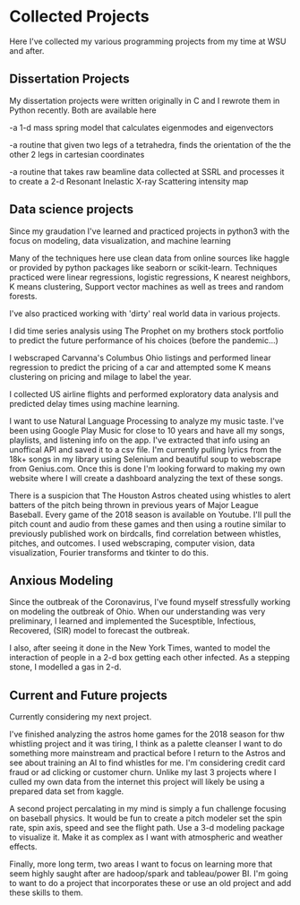 # Collected Projects

Here I've collected my various programming projects from my time at WSU and after. 

## Dissertation Projects

My dissertation projects were written originally in C and I rewrote them in Python recently. Both are available here

-a 1-d mass spring model that calculates eigenmodes and eigenvectors

-a routine that given two legs of a tetrahedra, finds the orientation of the the other 2 legs in cartesian coordinates

-a routine that takes raw beamline data collected at SSRL and processes it to create a 2-d Resonant Inelastic X-ray Scattering intensity map

## Data science projects

Since my graudation I've learned and practiced projects in python3 with the focus on modeling, data visualization, and machine learning

Many of the techniques here use clean data from online sources like haggle or provided by python packages like seaborn or scikit-learn.
Techniques practiced were linear regressions, logistic regressions, K nearest neighbors, K means clustering, Support vector machines as well as trees and random forests.

I've also practiced working with 'dirty' real world data in various projects.

I did time series analysis using The Prophet on my brothers stock portfolio to predict the future performance of his choices (before the pandemic...)

I webscraped Carvanna's Columbus Ohio listings and performed linear regression to predict the pricing of a car and attempted some K means clustering on pricing and milage to label the year.

I collected US airline flights and performed exploratory data analysis and predicted delay times using machine learning.

I want to use Natural Language Processing to analyze my music taste. I've been using Google Play Music for close to 10 years and have all my songs, playlists, and listening info on the app. I've extracted that info using an unoffical API and saved it to a csv file. I'm currently pulling lyrics from the 18k+ songs in my library using Selenium and beautiful soup to webscrape from Genius.com. Once this is done I'm looking forward to making my own website where I will create a dashboard analyzing the text of these songs.

There is a suspicion that The Houston Astros cheated using whistles to alert batters of the pitch being thrown in previous years of Major League Baseball. Every game of the 2018 season is available on Youtube. I'll pull the pitch count and audio from these games and then using a routine similar to previously published work on birdcalls, find correlation between whistles, pitches, and outcomes. I used webscraping, computer vision, data visualization, Fourier transforms and tkinter to do this. 

## Anxious Modeling

Since the outbreak of the Coronavirus, I've found myself stressfully working on modeling the outbreak of Ohio. When our understanding was very preliminary, I learned and implemented the Sucesptible, Infectious, Recovered, (SIR) model to forecast the outbreak. 

I also, after seeing it done in the New York Times, wanted to model the interaction of people in a 2-d box getting each other infected. As a stepping stone, I modelled a gas in 2-d.

## Current and Future projects

Currently considering my next project. 

I've finished analyzing the astros home games for the 2018 season for thw whistling project and it was tiring, I think as a palette cleanser I want to do something more mainstream and practical before I return to the Astros and see about training an AI to find whistles for me. I'm considering credit card fraud or ad clicking or customer churn. Unlike my last 3 projects where I culled my own data from the internet this project will likely be using a prepared data set from kaggle.

A second project percalating in my mind is simply a fun challenge focusing on baseball physics. It would be fun to create a pitch modeler set the spin rate, spin axis, speed and see the flight path. Use a 3-d modeling package to visualize it. Make it as complex as I want with atmospheric and weather effects.

Finally, more long term, two areas I want to focus on learning more that seem highly saught after are hadoop/spark and tableau/power BI. I'm going to want to do a project that incorporates these or use an old project and add these skills to them.
